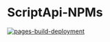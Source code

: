 # ScriptApi-NPMs

[![pages-build-deployment](https://github.com/WavePlayz/ScriptApi-NPMs/actions/workflows/pages/pages-build-deployment/badge.svg)](https://github.com/WavePlayz/ScriptApi-NPMs/actions/workflows/pages/pages-build-deployment)
